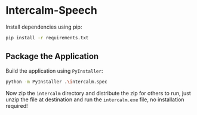 # Intercalm-Speech
Install dependencies using pip:

```bash
pip install -r requirements.txt
```

## Package the Application
Build the application using `PyInstaller`:

```bash
python -m PyInstaller .\intercalm.spec
```

Now zip the `intercalm` directory and distribute the zip for others to run, 
just unzip the file at destination and run the `intercalm.exe` file, no installation required!